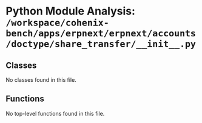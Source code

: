 # Python Module Analysis: `/workspace/cohenix-bench/apps/erpnext/erpnext/accounts/doctype/share_transfer/__init__.py`

## Classes

No classes found in this file.


## Functions

No top-level functions found in this file.

